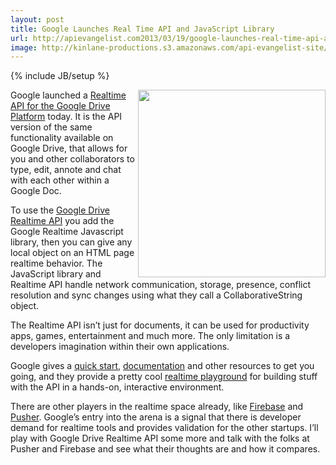 ```yaml
---
layout: post
title: Google Launches Real Time API and JavaScript Library
url: http://apievangelist.com2013/03/19/google-launches-real-time-api-and-javascript-library/
image: http://kinlane-productions.s3.amazonaws.com/api-evangelist-site/blog/google-real-time-api-playground.png
---
```

{% include JB/setup %}<p>
     <a href="https://developers.google.com/drive/realtime/" target="_blank"><img src="https://s3.amazonaws.com/kinlane-productions/google-realtime/google-real-time-api-playground.png"  width="300" align="right" /></a>
</p>
<p>
     Google launched a <a href="http://googledevelopers.blogspot.com/2013/03/build-collaborative-apps-with-google.html">Realtime API for the Google Drive Platform</a> today. It is the API version of the same functionality available on Google Drive, that allows for you and other collaborators to type, edit, annote and chat with each other within a Google Doc.
</p>
<p>
     To use the <a href="https://developers.google.com/drive/realtime/" target="_blank">Google Drive Realtime API</a> you add the Google Realtime Javascript library, then you can give any local object on an HTML page realtime behavior. The JavaScript library and Realtime API handle network communication, storage, presence, conflict resolution and sync changes using what they call a CollaborativeString object.
</p>
<p>
     The Realtime API isn’t just for documents, it can be used for productivity apps, games, entertainment and much more. The only limitation is a developers imagination within their own applications.
</p>
<p>
     Google gives a <a href="https://developers.google.com/drive/realtime/realtime-quickstart">quick start</a>, <a href="https://developers.google.com/drive/realtime/reference/">documentation</a> and other resources to get you going, and they provide a pretty cool <a href="https://realtimeplayground.appspot.com/">realtime playground</a> for building stuff with the API in a hands-on, interactive environment.
</p>
<p>
     There are other players in the realtime space already, like <a href="https://www.firebase.com/">Firebase</a> and <a href="http://pusher.com/">Pusher</a>. Google’s entry into the arena is a signal that there is developer demand for realtime tools and provides validation for the other startups. I’ll play with Google Drive Realtime API some more and talk with the folks at Pusher and Firebase and see what their thoughts are and how it compares.
</p>
